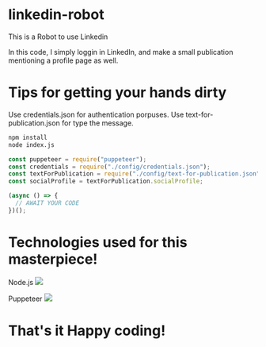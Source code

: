 # linkedin-robot

This is a Robot to use Linkedin

In this code, I simply loggin in LinkedIn, and make a small publication mentioning a profile page as well.

# Tips for getting your hands dirty

Use credentials.json for authentication porpuses.
Use text-for-publication.json for type the message.

```bash
npm install
node index.js
```

```javascript
const puppeteer = require("puppeteer");
const credentials = require("./config/credentials.json");
const textForPublication = require("./config/text-for-publication.json");
const socialProfile = textForPublication.socialProfile;

(async () => {
  // AWAIT YOUR CODE
})();
```

# Technologies used for this masterpiece!

<div class="technologies">
    <p>Node.js <img src="https://img.icons8.com/fluency/48/000000/node-js.png"/></p>
</div>
<div class="technologies">
    <p>Puppeteer <img src="https://pptr.dev/img/favicon.ico"/></p>
</div>

# That's it Happy coding!
